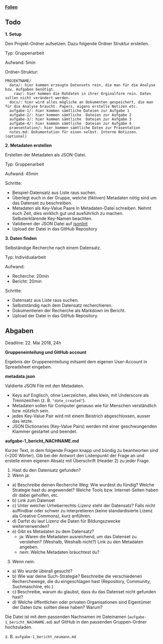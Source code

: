 **[Folien](uebung/slides_aufgabe-1.pdf)**

## Todo

**1. Setup**


Den Projekt-Ordner aufsetzen. Dazu folgende Ordner Struktur erstellen.


Typ: Gruppenarbeit


Aufwand: 5min


Ordner-Struktur:
```
PROJEKTNAME/
  data/: hier kommen erzeugte Datensets rein, die man für die Analyse bzw. Aufgaben benötigt.
    raw/: hier kommen die Rohdaten in ihrer Orginalform rein. Daten sollen nicht verändert werden.
  docs/: hier wird alles mögliche an Dokumenten gespeichert, die man für die Analyse braucht. Papers, eigens erstelle Notizen etc.
  aufgabe-1/: hier kommen sämtliche Dateien zur Aufgabe 1
  aufgabe-2/: hier kommen sämtliche  Dateien zur Aufgabe 2
  aufgabe-3/: hier kommen sämtliche  Dateien zur Aufgabe 3
  aufgabe-4/: hier kommen sämtliche  Dateien zur Aufgabe 4
  praesentation/: hier kommen sämtliche Daten zur Präsentation
  notes.md: Dokumentation für einen selbst. Interne Notizzen. (optional)
```

**2. Metadaten erstellen**


Erstellen der Metadaten als JSON-Datei.


Typ: Gruppenarbeit


Aufwand: 45min


Schritte:
* Beispiel-Datensatz aus Liste raus suchen.
* Überlegt euch in der Gruppe, welche (fiktiven) Metadaten nötig sind um das Datenset zu beschreiben.
* Metadaten als Key-Value Paare in Metadaten-Datei schreiben. Nehmt euch Zeit, dies wirklich gut und ausführlich zu machen. Selbsterklärende Key-Namen beachten.
* Validieren der JSON Datei auf [jsonlint](https://jsonlint.com/)
* Upload der Datei in das GitHub Repository


**3. Daten finden**


Selbständige Recherche nach einem Datensatz.


Typ: Individualarbeit


Aufwand:
* Recherche: 20min
* Bericht: 20min


Schritte:
* Datensatz aus Liste raus suchen.
* Selbstständig nach dem Datensatz recherchieren.
* Dokumentieren der Recherche als Markdown im Bericht.
* Upload der Datei in das GitHub Repository.

## Abgaben

Deadline: 22. Mai 2018, 24h


**Gruppeneinteilung und GitHub account**

Ergebnis der Gruppeneinteilung mitsamt dem eigenen User-Account in Spreadsheet eingeben.


**metadata.json**

Valdierte JSON File mit den Metadaten. 
* Keys auf Englisch, ohne Leerzeichen, alles klein, mit Underscore als Trennzeichen (z. B. `"date_created"`). 
* Metadaten sollen für Computer genauso wie für Menschen verständlich bzw. nützlich sein.
* jedes Key-Value Pair wird mit einem Beistrich abgeschlossen, ausser das letzte.
* JSON Dictionaries (Key-Value Pairs) werden mit einer geschwungenden Klammer gestartet und beendet.

**aufgabe-1_bericht_NACHNAME.md**

Kurzer Text, in dem folgende Fragen knapp und bündig zu beantworten sind (~200 Wörter). Gib bei der Antwort den Listenpunkt der Frage an und erstelle einen eigenen Absatz mit Überschrift (Header 2) zu jeder Frage.
1. Hast du den Datensatz gefunden?
2. Wenn ja:
  * a) Beschreibe deinen Recherche Weg: Wie wurdest du fündig? Welche Strategie hast du angewendet? Welche Tools bzw. Internet-Seiten haben dir dabei geholfen, etc.
  * b) Link zum Datenset
  * c) Unter welcher Urheberrechts-Lizenz steht der Datensatz? Falls nicht auffindbar oder schwer zu interpretieren (keine standardisierte Lizenz ala Creative Commons), kurz anführen.
  * d) Darfst du laut Lizenz die Daten für Bildungszwecke weiterverwenden?
  * e) Gibt es Metadaten zu dem Datensatz?
    * ja: Waren die Metadaten ausreichend, um das Datenset zu verstehen? (Weshalb, Weshalb nicht?) Link zu den Metadaten angeben.
    * nein: Welche Metadaten bräuchtest du?
3. Wenn nein:
  * a) Wo wurde überall gesucht?
  * b) Wie war deine Such-Strategie? Beschreibe die verschiedenen Recherchewege, die du eingeschlagen hast (Repository, Community, Suchmaschine, etc.)
  * c) Beschreibe, warum du glaubst, dass du das Datenset nicht gefunden hast?
  * d) Welche öffentlichen oder privaten Organisationen sind Eigentümer der Daten bzw. sollten diese haben? Warum?

Die Datei ist mit dem passenden Nachnamen im Dateinamen (`aufgabe-1_bericht_NACHNAME.md`) auf GitHub in den passenden Gruppen-Ordner hochzuladen.

z. B. `aufgabe-1_bericht_neumann.md`


